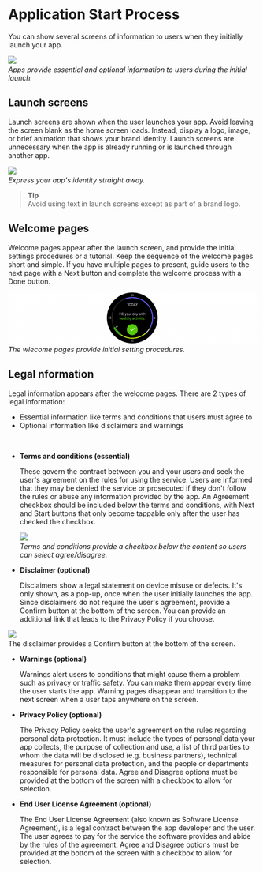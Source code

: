 # Application Start Process

You can show several screens of information to users when they initially launch your app.

![](media/pattern_9.1.0-850x187.png)  
*Apps provide essential and optional information to users during the initial launch.*

## Launch screens

Launch screens are shown when the user launches your app. Avoid leaving the screen blank as the home screen loads. Instead, display a logo, image, or brief animation that shows your brand identity. Launch screens are unnecessary when the app is already running or is launched through another app.

![](media/pattern_9.1.1-850x174.png)  
*Express your app's identity straight away.*


> **Tip**  
> Avoid using text in launch screens except as part of a brand logo.


## Welcome pages

Welcome pages appear after the launch screen, and provide the initial settings procedures or a tutorial. Keep the sequence of the welcome pages short and simple. If you have multiple pages to present, guide users to the next page with a Next button and complete the welcome process with a Done button.

![](media/9.1.2-900x186.png)  
*The wlecome pages provide initial setting procedures.*

## Legal nformation

Legal information appears after the welcome pages. There are 2 types of legal information:

-   Essential information like terms and conditions that users must agree to
-   Optional information like disclaimers and warnings

 

-   **Terms and conditions (essential)**

    These govern the contract between you and your users and seek the user's agreement on the rules for using the service. Users are informed that they may be denied the service or prosecuted if they don't follow the rules or abuse any information provided by the app. An Agreement checkbox should be included below the terms and conditions, with Next and Start buttons that only become tappable only after the user has checked the checkbox.

    ![](media/pattern_9.1.3_1-850x174.png)  
    *Terms and conditions provide a checkbox below the content so users can select agree/disagree.*

-   **Disclaimer (optional)**

     Disclaimers show a legal statement on device misuse or defects. It's only shown, as a pop-up, once when the user initially launches the app. Since disclaimers do not require the user's agreement, provide a Confirm button at the bottom of the screen. You can provide an additional link that leads to the Privacy Policy if you choose.


  ![](media/pattern_9.1.3_2-850x174.png)  
    The disclaimer provides a Confirm button at the bottom of the screen.

-   **Warnings (optional)**

    Warnings alert users to conditions that might cause them a problem such as privacy or traffic safety. You can make them appear every time the user starts the app. Warning pages disappear and transition to the next screen when a user taps anywhere on the screen.

-   **Privacy Policy (optional)**

    The Privacy Policy seeks the user's agreement on the rules regarding personal data protection. It must include the types of personal data your app collects, the purpose of collection and use, a list of third parties to whom the data will be disclosed (e.g. business partners), technical measures for personal data protection, and the people or departments responsible for personal data. Agree and Disagree options must be provided at the bottom of the screen with a checkbox to allow for selection.

-   **End User License Agreement (optional)**

    The End User License Agreement (also known as Software License Agreement), is a legal contract between the app developer and the user. The user agrees to pay for the service the software provides and abide by the rules of the agreement. Agree and Disagree options must be provided at the bottom of the screen with a checkbox to allow for selection.
